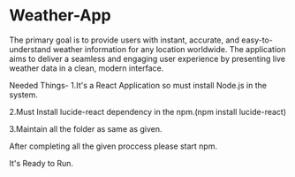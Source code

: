 # Weather-App
The primary goal is to provide users with instant, accurate, and easy-to-understand weather information for any location worldwide. The application aims to deliver a seamless and engaging user experience by presenting live weather data in a clean, modern interface.


Needed Things-
1.It's a React Application so must install Node.js in the system.

2.Must Install lucide-react dependency in the npm.(npm install lucide-react)

3.Maintain all the folder as same as given.

After completing all the given proccess please start npm.

It's Ready to Run.
